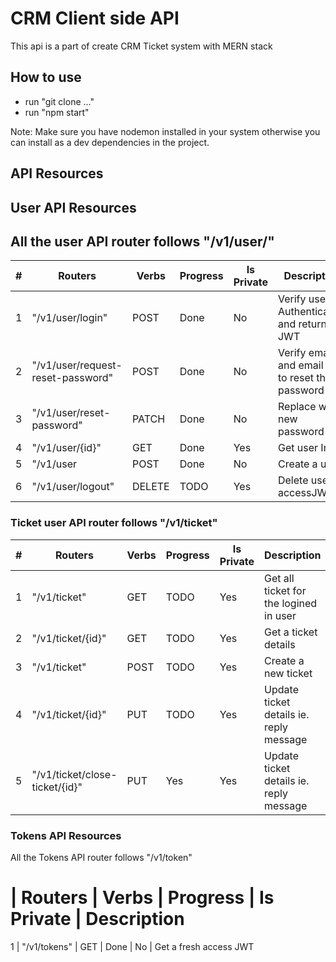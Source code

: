 # CRM Client side API

This api is a part of create CRM Ticket system with MERN stack

## How to use

- run "git clone ..."
- run "npm start"

Note: Make sure you have nodemon installed in your system otherwise you can install as a dev dependencies
in the project.

## API Resources

## User API Resources

## All the user API router follows "/v1/user/"

| #   | Routers                           | Verbs  | Progress | Is Private | Description                                      |
| --- | --------------------------------- | ------ | -------- | ---------- | ------------------------------------------------ |
| 1   | "/v1/user/login"                  | POST   | Done     | No         | Verify user Authentication and return JWT        |
| 2   | "/v1/user/request-reset-password" | POST   | Done     | No         | Verify email and email pin to reset the password |
| 3   | "/v1/user/reset-password"         | PATCH  | Done     | No         | Replace with new password                        |
| 4   | "/v1/user/{id}"                   | GET    | Done     | Yes        | Get user Info                                    |
| 5   | "/v1/user                         | POST   | Done     | No         | Create a user                                    |
| 6   | "/v1/user/logout"                 | DELETE | TODO     | Yes        | Delete user accessJWT                            |

### Ticket user API router follows "/v1/ticket"

| #   | Routers                        | Verbs | Progress | Is Private | Description                             |
| --- | ------------------------------ | ----- | -------- | ---------- | --------------------------------------- |
| 1   | "/v1/ticket"                   | GET   | TODO     | Yes        | Get all ticket for the logined in user  |
| 2   | "/v1/ticket/{id}"              | GET   | TODO     | Yes        | Get a ticket details                    |
| 3   | "/v1/ticket"                   | POST  | TODO     | Yes        | Create a new ticket                     |
| 4   | "/v1/ticket/{id}"              | PUT   | TODO     | Yes        | Update ticket details ie. reply message |
| 5   | "/v1/ticket/close-ticket/{id}" | PUT   | Yes      | Yes        | Update ticket details ie. reply message |

### Tokens API Resources

All the Tokens API router follows "/v1/token"

# | Routers | Verbs | Progress | Is Private | Description

1 | "/v1/tokens" | GET | Done | No | Get a fresh access JWT
